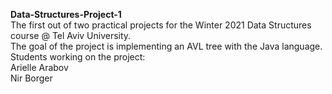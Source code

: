 **Data-Structures-Project-1**\
The first out of two practical projects for the Winter 2021 Data Structures course @ Tel Aviv University.\
The goal of the project is implementing an AVL tree with the Java language.\
Students working on the project:\
Arielle Arabov\
Nir Borger
